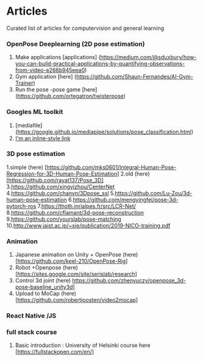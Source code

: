 # Articles
Curated list of articles  for computervision and general learning 

### OpenPose Deeplearning (2D pose estimation)
1. Make applications [applications] (https://medium.com/@sduxbury/how-you-can-build-practical-applications-by-quantifying-observations-from-video-e266b945eea0)
2. Gym application [here] (https://github.com/Shaun-Fernandes/AI-Gym-Trainer)
3. Run the pose -pose game [here] (https://github.com/ortegatron/twisterpose)

### Googles ML toolkit 
1. [mediafile] (https://google.github.io/mediapipe/solutions/pose_classification.html)
2. [I'm an inline-style link](https://www.google.com)

### 3D pose estimation 
1.simple (here) [https://github.com/mks0601/Integral-Human-Pose-Regression-for-3D-Human-Pose-Estimation]
2.old (here) [https://github.com/rayat137/Pose_3D]
3.https://github.com/xingyizhou/CenterNet
4.https://github.com/chanyn/3Dpose_ssl
5.https://github.com/Lu-Zou/3d-human-pose-estimation
6.https://github.com/mengyingfei/pose-3d-pytorch-ros
7.https://thoth.inrialpes.fr/src/LCR-Net/
8.https://github.com/cflamant/3d-pose-reconstruction
9.https://github.com/yourslab/pose-matching
10.http://www.jaist.ac.jp/~xie/publication/2019-NICO-training.pdf

### Animation 
1. Japanese animation on Unity + OpenPose (here) [https://github.com/keel-210/OpenPose-Rig]
2. Robot +Openpose (here)[https://sites.google.com/site/serislab/research]
3. Control 3d joint (here) https://github.com/zhenyuczy/openpose_3d-pose-baseline_unity3d]
4. Upload to MoCap (here) [https://github.com/robertjoosten/video2mocap]

### React Native /JS 

### full stack course 
1. Basic introduction : University of Helsinki course here [https://fullstackopen.com/en/]



